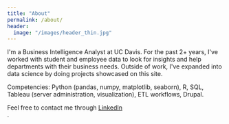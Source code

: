 ```yaml
---
title: "About"
permalink: /about/
header:
  image: "/images/header_thin.jpg"
---
```


I'm a Business Intelligence Analyst at UC Davis. For the past 2+ years, I've worked with student and employee data to look for insights and help departments with their business needs. Outside of work, I've expanded into data science by doing projects showcased on this site.

Competencies: Python (pandas, numpy, matplotlib, seaborn), R, SQL, Tableau (server administration, visualization), ETL workflows, Drupal.

Feel free to contact me through <a href="https://www.linkedin.com/in/m-monast/" target="blank">LinkedIn</a><br/>.
